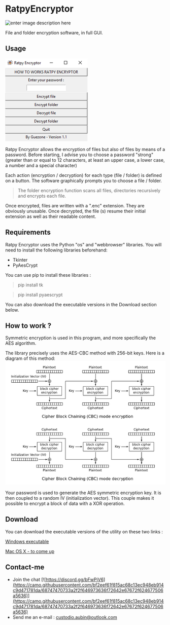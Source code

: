 # RatpyEncryptor
![enter image description here](locked.ico)

File and folder encryption software, in full GUI.
## Usage
![enter image description here](Usage.png)

Ratpy Encryptor allows the encryption of files but also of files by means of a password. Before starting, I advise you to choose a password "strong" (greater than or equal to 12 characters, at least an upper case, a lower case, a number and a special character)

Each action (encryption / decryption) for each type (file / folder) is defined on a button. The software graphically prompts you to choose a file / folder.

> The folder encryption function scans all files, directories recursively and encrypts each file.

Once encrypted, files are written with a ".enc" extension. They are obviously unusable. Once decrypted, the file (s) resume their initial extension as well as their readable content.

## Requirements 
Ratpy Encryptor uses the Python "os" and "webbrowser" libraries. You will need to install the following libraries beforehand:
- Tkinter
- PyAesCrypt

You can use pip to install these libraries :
> pip install tk

> pip install pyaescrypt

You can also download the executable versions in the Download section below.

## How to work ?
Symmetric encryption is used in this program, and more specifically the AES algorithm.

The library precisely uses the AES-CBC method with 256-bit keys. Here is a diagram of this method:
![enter image description here](AES-256-CBC.PNG)

Your password is used to generate the AES symmetric encryption key. It is then coupled to a random IV (initialization vector). This couple makes it possible to encrypt a block of data with a XOR operation.

## Download 
You can download the executable versions of the utility on these two links :

[Windows executable](https://1drv.ms/u/s!Av29I-NvEXBP3TniLuIArnE7URtq?e=2B78G0)

[Mac OS X - to come up](to%20come%20up)

## Contact-me
-   Join the chat  [![https://discord.gg/bFwPjV6](https://camo.githubusercontent.com/bf2eef61f815ac68c13ec948eb914c9d471781da/68747470733a2f2f646973636f72642e67672f624677506a5636)](https://camo.githubusercontent.com/bf2eef61f815ac68c13ec948eb914c9d471781da/68747470733a2f2f646973636f72642e67672f624677506a5636)
-   Send me an e-mail :  [custodio.aubin@outlook.com](mailto:guezpics@gmail.com)
